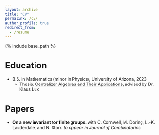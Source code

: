 ```yaml
---
layout: archive
title: "CV"
permalink: /cv/
author_profile: true
redirect_from:
  - /resume
---
```


{% include base_path %}

Education
======
- B.S. in Mathematics (minor in Physics), University of Arizona, 2023
  - Thesis: [Centralizer Algebras and Their Applications](http://emorg.github.io/files/ugrad_thesis.pdf), advised by Dr. Klaus Lux

Papers
======
- **On a new invariant for finite groups.** with C. Cornwell, M. Doring, L.-K. Lauderdale, and N. Storr. *to appear in Journal of Combinatorics.*

<!-- Work experience
======
* Summer 2015: Research Assistant
  * Github University
  * Duties included: Tagging issues
  * Supervisor: Professor Git

* Fall 2015: Research Assistant
  * Github University
  * Duties included: Merging pull requests
  * Supervisor: Professor Hub

Publications
======
  <ul>{% for post in site.publications %}
    {% include archive-single-cv.html %}
  {% endfor %}</ul>
  
Talks
======
  <ul>{% for post in site.talks %}
    {% include archive-single-talk-cv.html %}
  {% endfor %}</ul>
  
Teaching
======
  <ul>{% for post in site.teaching %}
    {% include archive-single-cv.html %}
  {% endfor %}</ul>
  
Service and leadership
======
* Currently signed in to 43 different slack teams -->
